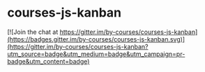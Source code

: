 # courses-js-kanban

[![Join the chat at https://gitter.im/by-courses/courses-js-kanban](https://badges.gitter.im/by-courses/courses-js-kanban.svg)](https://gitter.im/by-courses/courses-js-kanban?utm_source=badge&utm_medium=badge&utm_campaign=pr-badge&utm_content=badge)